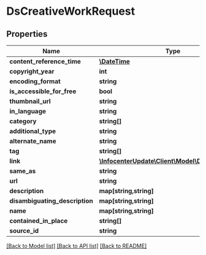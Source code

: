 # DsCreativeWorkRequest

## Properties
Name | Type | Description | Notes
------------ | ------------- | ------------- | -------------
**content_reference_time** | [**\DateTime**](\DateTime.md) |  | [optional] 
**copyright_year** | **int** |  | [optional] 
**encoding_format** | **string** |  | [optional] 
**is_accessible_for_free** | **bool** |  | [optional] 
**thumbnail_url** | **string** |  | [optional] 
**in_language** | **string** |  | [optional] 
**category** | **string[]** |  | [optional] 
**additional_type** | **string** |  | [optional] 
**alternate_name** | **string** |  | [optional] 
**tag** | **string[]** |  | [optional] 
**link** | [**\InfocenterUpdate\Client\Model\DsLinkRequest[]**](DsLinkRequest.md) |  | [optional] 
**same_as** | **string** |  | [optional] 
**url** | **string** |  | [optional] 
**description** | **map[string,string]** |  | [optional] 
**disambiguating_description** | **map[string,string]** |  | [optional] 
**name** | **map[string,string]** |  | [optional] 
**contained_in_place** | **string[]** |  | [optional] 
**source_id** | **string** |  | [optional] 

[[Back to Model list]](../../README.md#documentation-for-models) [[Back to API list]](../../README.md#documentation-for-api-endpoints) [[Back to README]](../../README.md)

